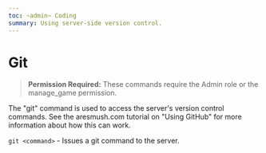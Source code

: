 ```yaml
---
toc: ~admin~ Coding
summary: Using server-side version control.
---
```

# Git

> **Permission Required:** These commands require the Admin role or the manage\_game permission.

The "git" command is used to access the server's version control commands.  See the aresmush.com tutorial on "Using GitHub" for more information about how this can work.

`git <command>` - Issues a git command to the server.
